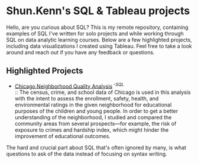 # Shun.Kenn's SQL & Tableau projects 

Hello, are you curious about SQL? This is my remote repository, containing examples of SQL I've written for solo projects and while working through SQL on data analytic learning courses. Below are a few highlighted projects, including data visualizations I created using Tableau. Feel free to take a look around and reach out if you have any feedback or questions.  

## Highlighted Projects
- [Chicago Neighborhood Quality Analysis](https://github.com/LyKenn-DS/SQL-portfolio/blob/e76df2dc742ff397195fc250c860426ba567fdd2/Chicago%20Neighborhood%20Quality%20Analysis)<sup> *-SQL* </sup> <br>:: The census, crime, and school data of Chicago is used in this analysis with the intent to assess the enrollment, safety, health, and environmental ratings in the given neighborhood for educational purposes of the children and young people. In order to get a better understanding of the neighborhood, I studied and compared the community areas from several prospects—for example, the risk of exposure to crimes and hardship index, which might hinder the improvement of educational outcomes.

The hard and crucial part about SQL that's often ignored by many, is what questions to ask of the data instead of focusing on syntax writing.          
